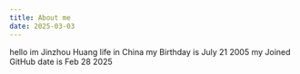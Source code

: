 ```yaml
---
title: About me
date: 2025-03-03
---
```

hello im Jinzhou Huang life in China my Birthday is July 21 2005
my Joined GitHub date is Feb 28 2025
